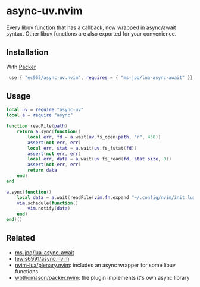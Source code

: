 # async-uv.nvim

Every libuv function that has a callback, now wrapped in async/await syntax.
Other libuv functions are also exported for your convenience.

## Installation

With [Packer](https://github.com/wbthomason/packer.nvim)

```lua
 use { "ec965/async-uv.nvim", requires = { "ms-jpq/lua-async-await" }}
```

## Usage

```lua
local uv = require "async-uv"
local a = require "async"

function readFile(path)
    return a.sync(function()
        local err, fd = a.wait(uv.fs_open(path, "r", 438))
        assert(not err, err)
        local err, stat = a.wait(uv.fs_fstat(fd))
        assert(not err, err)
        local err, data = a.wait(uv.fs_read(fd, stat.size, 0))
        assert(not err, err)
        return data
    end)
end

a.sync(function()
    local data = a.wait(readFile(vim.fn.expand "~/.config/nvim/init.lua"))
    vim.schedule(function()
        vim.notify(data)
    end)
end)()
```

## Related

- [ms-jpq/lua-async-await](https://github.com/ms-jpq/lua-async-await)
- [lewis6991/async.nvim](https://github.com/lewis6991/async.nvim)
- [nvim-lua/plenary.nvim](https://github.com/nvim-lua/plenary.nvim#plenaryasync): includes an async wrapper for some libuv functions
- [wbthomason/packer.nvim](https://github.com/wbthomason/packer.nvim/blob/502a89f72ee5db3907dd0c7ee36287d49cfa56a0/lua/packer/async.lua): the plugin implements it's own async library

